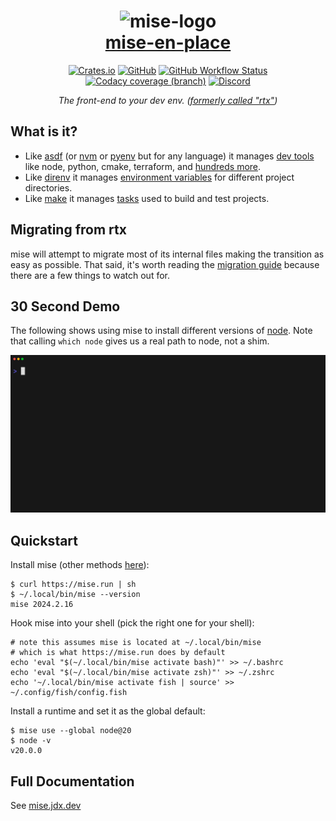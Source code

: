 <div align="center">
<h1><img src="https://github.com/jdx/mise/assets/216188/27a8ea18-9383-4d86-a445-305b9a6248c1" alt="mise-logo" width="400" /><br />
<a href="https://mise.jdx.dev">mise-en-place</a></h1>
<!-- <a href="https://mise.jdx.dev"><picture> -->
<!--   <source media="(prefers-color-scheme: dark)" width="617" srcset="./docs/logo-dark@2x.png"> -->
<!--   <img alt="mise logo" width="617" src="./docs/logo-light@2x.png"> -->
<!-- </picture></a> -->
<a href="https://crates.io/crates/mise"><img alt="Crates.io" src="https://img.shields.io/crates/v/mise?style=for-the-badge"></a>
<a href="https://github.com/jdx/mise/blob/main/LICENSE"><img alt="GitHub" src="https://img.shields.io/github/license/jdx/mise?color=%2320A920&style=for-the-badge"></a>
<a href="https://github.com/jdx/mise/actions/workflows/test.yml"><img alt="GitHub Workflow Status" src="https://img.shields.io/github/actions/workflow/status/jdx/mise/test.yml?color=%2320A920&style=for-the-badge"></a>
<a href="https://app.codacy.com/gh/jdx/mise/dashboard?utm_source=gh&utm_medium=referral&utm_content=&utm_campaign=Badge_coverage"><img alt="Codacy coverage (branch)" src="https://img.shields.io/codacy/coverage/af322e1f36ca41f0a296f49733a705f5/main?color=%2320A920&style=for-the-badge"></a>
<a href="https://discord.gg/mABnUDvP57"><img alt="Discord" src="https://img.shields.io/discord/1066429325269794907?color=%23738ADB&style=for-the-badge"></a>
<p><em>The front-end to your dev env. (<a href="https://mise.jdx.dev/rtx.html">formerly called "rtx"</a>)</em></p>
</div>

## What is it?

* Like [asdf](https://asdf-vm.com) (or [nvm](https://github.com/nvm-sh/nvm) or [pyenv](https://github.com/pyenv/pyenv) but for any language) it manages [dev tools](https://mise.jdx.dev/dev-tools/) like node, python, cmake, terraform, and [hundreds more](https://mise.jdx.dev/plugins.html).
* Like [direnv](https://github.com/direnv/direnv) it manages [environment variables](https://mise.jdx.dev/environments.html) for different project directories.
* Like [make](https://www.gnu.org/software/make/manual/make.html) it manages [tasks](https://mise.jdx.dev/tasks/) used to build and test projects.

## Migrating from rtx

mise will attempt to migrate most of its internal files making the transition as easy as possible. That said, it's worth reading the [migration guide](https://mise.jdx.dev/rtx.html) because there are a few things to watch out for.

## 30 Second Demo

The following shows using mise to install different versions
of [node](https://nodejs.org).
Note that calling `which node` gives us a real path to node, not a shim.

[![demo](./docs/demo.gif)](./docs/demo.gif)

## Quickstart

Install mise (other methods [here](https://mise.jdx.dev/getting-started.html)):

```sh-session
$ curl https://mise.run | sh
$ ~/.local/bin/mise --version
mise 2024.2.16
```

Hook mise into your shell (pick the right one for your shell):

```sh-session
# note this assumes mise is located at ~/.local/bin/mise
# which is what https://mise.run does by default
echo 'eval "$(~/.local/bin/mise activate bash)"' >> ~/.bashrc
echo 'eval "$(~/.local/bin/mise activate zsh)"' >> ~/.zshrc
echo '~/.local/bin/mise activate fish | source' >> ~/.config/fish/config.fish
```

Install a runtime and set it as the global default:

```sh-session
$ mise use --global node@20
$ node -v
v20.0.0
```

## Full Documentation

See [mise.jdx.dev](https://mise.jdx.dev)
